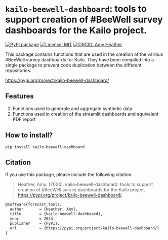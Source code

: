 # `kailo-beewell-dashboard`: tools to support creation of #BeeWell survey dashboards for the Kailo project.

[![PyPI package](https://img.shields.io/badge/PyPI_package-0.1.0-2596be.svg)](https://pypi.org/project/kailo-beewell-dashboard/0.1.0/)
[![License: MIT](https://img.shields.io/badge/License-MIT-yellow.svg)](https://opensource.org/licenses/MIT)
[![ORCID: Amy Heather](https://img.shields.io/badge/ORCID_Amy_Heather-0000--0002--6596--3479-brightgreen)](https://orcid.org/0000-0002-6596-3479)

This package contains functions that are used in the creation of the various #BeeWell survey dashboards for Kailo. They have been compiled into a single package to prevent code duplication between the different repositories.

https://pypi.org/project/kailo-beewell-dashboard/

## Features

1. Functions used to generate and aggregate synthetic data
2. Functions used in creation of the streamlit dashboards and equivalent PDF report

## How to install?

`pip install kailo-beewell-dashboard`

## Citation

If you use this package, please include the following citation

> Heather, Amy. (2024). kailo-beewell-dashboard: tools to support creation of #BeeWell survey dashboards for the Kailo project. https://pypi.org/project/kailo-beewell-dashboard/.

```tex
@software{forecast_tools,
  author       = {Heather, Amy},
  title        = {kailo-beewell-dashboard},
  year         = 2024,
  publisher    = {PyPI},
  url          = {https://pypi.org/project/kailo-beewell-dashboard/}
}
```